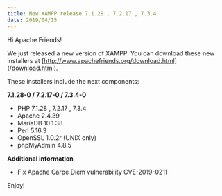 ```yaml
---
title: New XAMPP release 7.1.28 , 7.2.17 , 7.3.4
date: 2019/04/15
---
```


Hi Apache Friends!

We just released a new version of XAMPP. You can download these new installers at [http://www.apachefriends.org/download.html](/download.html).

These installers include the next components:

**7.1.28-0 / 7.2.17-0 / 7.3.4-0**

- PHP 7.1.28 , 7.2.17 , 7.3.4
- Apache 2.4.39
- MariaDB 10.1.38
- Perl 5.16.3
- OpenSSL 1.0.2r (UNIX only)
- phpMyAdmin 4.8.5

**Additional information**

- Fix Apache Carpe Diem vulnerability CVE-2019-0211

Enjoy!
